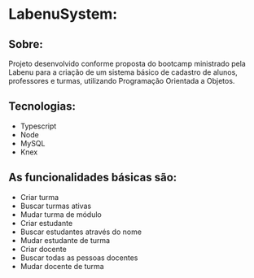 # LabenuSystem:

## Sobre:
Projeto desenvolvido conforme proposta do bootcamp ministrado pela Labenu para a criação de um sistema básico de cadastro de alunos, professores e turmas, utilizando Programação Orientada a Objetos.

## Tecnologias:
* Typescript
* Node
* MySQL
* Knex

## As funcionalidades básicas são:
* Criar turma
* Buscar turmas ativas
* Mudar turma de módulo
* Criar estudante
* Buscar estudantes através do nome
* Mudar estudante de turma
* Criar docente
* Buscar todas as pessoas docentes
* Mudar docente de turma
